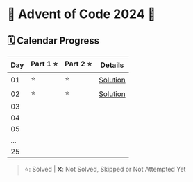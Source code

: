 # 🎄 Advent of Code 2024 🎄

## 🗓️ Calendar Progress

| Day | Part 1 ⭐ | Part 2 ⭐ | Details                                       |
|-----|---------|----------|-----------------------------------------------|
| 01  | ⭐        | ⭐        | [Solution](AdventureOdCode_2024_AOC/Day01.cs) |
| 02  |   ⭐      |     ⭐     | [Solution](AdventureOdCode_2024_AOC/Day02.cs) |
| 03  |         |          |                                               |
| 04  |         |          |                                               |
| 05  |         |          |                                               |
| ... |         |          |                                               |
| 25  |         |          |                                               |

> ⭐: Solved | ❌: Not Solved, Skipped or Not Attempted Yet
